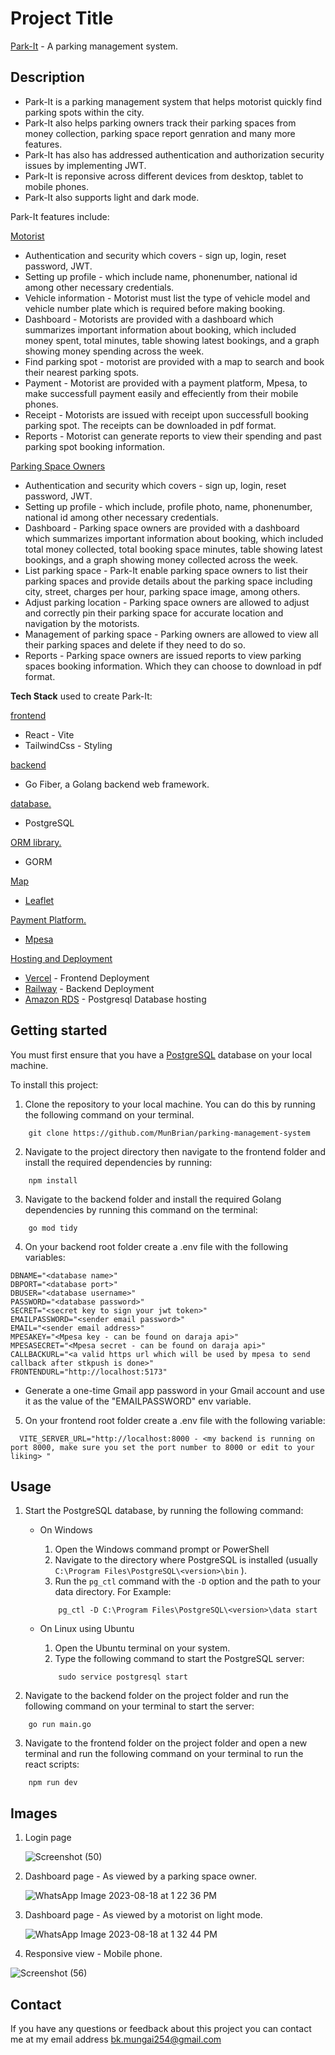 # Project Title
[Park-It](https://park-it-flame.vercel.app) - A parking management system.

## Description
- Park-It is a parking management system that helps motorist quickly find parking spots within the city.
- Park-It also helps parking owners track their parking spaces from money collection, parking space report genration and many more features.
- Park-It has also has addressed authentication and authorization security issues by implementing JWT.
- Park-It is reponsive across different devices from desktop, tablet to mobile phones.
- Park-It also supports light and dark mode.
  
Park-It features include:

<ins>Motorist</ins>
- Authentication  and security which covers - sign up, login, reset password, JWT.
- Setting up profile - which include name, phonenumber, national id among other necessary credentials.
- Vehicle information - Motorist must list the type of vehicle model and vehicle number plate which is required before making booking.
- Dashboard - Motorists are provided with a dashboard which summarizes important information about booking, which included  money spent, total minutes, table showing latest bookings, and a graph showing money spending across the week.
- Find parking spot - motorist are provided with a map to search and book their nearest parking spots.
- Payment - Motorist are provided with a payment platform, Mpesa, to make successfull payment easily and effeciently from their mobile phones.
- Receipt - Motorists are issued with receipt upon successfull booking parking spot. The receipts can be downloaded in pdf format.
- Reports - Motorist can generate reports to view their spending and past parking spot booking information.
  

<ins>Parking Space Owners</ins>
- Authentication  and security which covers - sign up, login, reset password, JWT.
- Setting up profile - which include, profile photo, name, phonenumber, national id among other necessary credentials.
- Dashboard - Parking space owners are provided with a dashboard which summarizes important information about booking, which included total money collected, total booking space minutes, table showing latest bookings, and a graph showing money collected across the week.
- List parking space - Park-It enable parking space owners to list their parking spaces and provide details about the parking space including city, street, charges per hour, parking space image, among others.
- Adjust parking location - Parking space owners are allowed to adjust and correctly pin their parking space for accurate location and navigation by the motorists.
- Management of parking space - Parking owners are allowed to view all their parking spaces and delete if they need to do so.
- Reports - Parking space owners are issued reports to view parking spaces booking information. Which they can choose to download in pdf format.

**Tech Stack**  used to create Park-It:

<ins>frontend</ins>
* React - Vite
* TailwindCss - Styling

<ins>backend</ins>
* Go Fiber, a Golang backend web framework.

<ins>database.</ins>
* PostgreSQL 

<ins>ORM library.</ins>
* GORM

<ins>Map</ins>
* [Leaflet](https://react-leaflet.js.org/)

<ins>Payment Platform.</ins>
* [Mpesa](https://www.safaricom.co.ke/personal/m-pesa/do-more-with-m-pesa)

<ins>Hosting and Deployment</ins>
* [Vercel](https://vercel.com) - Frontend Deployment
* [Railway](https://railway.app/) - Backend Deployment
* [Amazon RDS](https://aws.amazon.com/rds/) - Postgresql Database hosting

## Getting started

You must first ensure that you have a [PostgreSQL](https://www.postgresql.org/) database on your local machine.

To install this project:
1. Clone the repository to your local machine. You can do this by running the following command on your terminal.

```
	git clone https://github.com/MunBrian/parking-management-system
```

2. Navigate to the project directory then navigate to the frontend folder and install the required dependencies by running:

```
	npm install
```

3. Navigate to the backend folder and install the required Golang dependencies by running this command on the terminal:

```
	go mod tidy
```

4. On your backend root folder create a .env file with the following variables:

```
DBNAME="<database name>"
DBPORT="<database port>"
DBUSER="<database username>"
PASSWORD="<database password>"
SECRET="<secret key to sign your jwt token>"
EMAILPASSWORD="<sender email password>"
EMAIL="<sender email address>"
MPESAKEY="<Mpesa key - can be found on daraja api>"
MPESASECRET="<Mpesa secret - can be found on daraja api>"
CALLBACKURL="<a valid https url which will be used by mpesa to send callback after stkpush is done>"
FRONTENDURL="http://localhost:5173"
```

- Generate a one-time Gmail app password in your Gmail account and use it as the value of the "EMAILPASSWORD" env variable.

5. On your frontend root folder create a .env file with the following variable:

```
  VITE_SERVER_URL="http://localhost:8000 - <my backend is running on port 8000, make sure you set the port number to 8000 or edit to your liking> "
```

## Usage

1. Start the PostgreSQL database, by running the following command:
	- On Windows
		1. Open the Windows command prompt or PowerShell
		2. Navigate to the directory where PostgreSQL is installed (usually `C:\Program Files\PostgreSQL\<version>\bin` ).
		3. Run the `pg_ctl` command with the `-D` option and the path to your data directory. For Example:  
		```
			pg_ctl -D C:\Program Files\PostgreSQL\<version>\data start
		```

	- On Linux using Ubuntu
		1. Open the Ubuntu terminal on your system.
		2. Type the following command to start the PostgreSQL server:
		```
			sudo service postgresql start
		```
				
2. Navigate to the backend folder on the project folder and run the following command on your terminal to start the server:
```
	go run main.go
```

3. Navigate to the frontend folder on the project folder and open a new terminal and run the following command on your terminal to run the react scripts:
```
	npm run dev
```

## Images
1. Login page
   
   ![Screenshot (50)](https://github.com/MunBrian/parking-management-system/assets/63002200/b0858486-7676-414d-a661-d45340b7deeb)
   
2. Dashboard page - As viewed by a parking space owner.
   
   ![WhatsApp Image 2023-08-18 at 1 22 36 PM](https://github.com/MunBrian/parking-management-system/assets/63002200/e2908720-78f0-4675-9a40-afc35af56e50)

3. Dashboard page - As viewed by a motorist on light mode.
   
   ![WhatsApp Image 2023-08-18 at 1 32 44 PM](https://github.com/MunBrian/parking-management-system/assets/63002200/bb29b303-68f4-4ce5-88f1-43e583bc0e5a)

4. Responsive view - Mobile phone.
   
  ![Screenshot (56)](https://github.com/MunBrian/parking-management-system/assets/63002200/a3803a30-06b3-471a-9def-4b18d491e567)

## Contact
If you have any questions or feedback about this project you can contact me at my email address 
[bk.mungai254@gmail.com](mailto:bk.mungai254@gmail.com)

